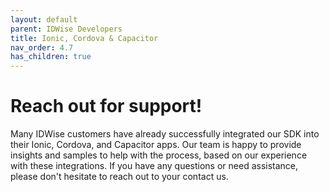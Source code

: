 ```yaml
---
layout: default
parent: IDWise Developers
title: Ionic, Cordova & Capacitor
nav_order: 4.7
has_children: true
---
```


# Reach out for support!
Many IDWise customers have already successfully integrated our SDK into their Ionic, Cordova, and Capacitor apps. Our team is happy to provide insights and samples to help with the process, based on our experience with these integrations. 
If you have any questions or need assistance, please don't hesitate to reach out to your contact us.



